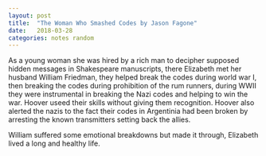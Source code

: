 ```yaml
---
layout: post
title:  "The Woman Who Smashed Codes by Jason Fagone"
date:   2018-03-28
categories: notes random
--- 
```


As a young woman she was hired by a rich man to decipher supposed hidden messages in Shakespeare manuscripts, there Elizabeth met her husband William Friedman, they helped break the codes during world war I, then breaking the codes during prohibition of the rum runners, during WWII they were instrumental in breaking the Nazi codes and helping to win the war.  Hoover useed their skills without giving them recognition.  Hoover also alerted the nazis to the fact their codes in Argentinia had been broken by arresting the known transmitters setting back the allies.

William suffered some emotional breakdowns but made it through, Elizabeth lived a long and healthy life.